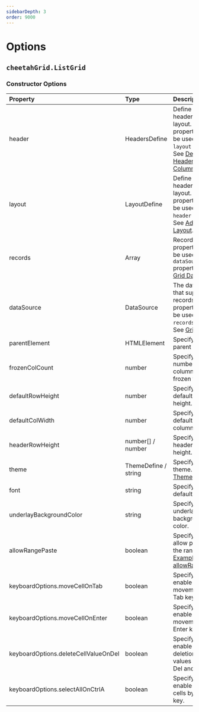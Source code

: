 ```yaml
---
sidebarDepth: 3
order: 9000
---
```


# Options

## `cheetahGrid.ListGrid`

### Constructor Options

| Property                             | Type                 | Description                                                                                                                  |
| :----------------------------------- | :------------------- | :--------------------------------------------------------------------------------------------------------------------------- |
| header                               | HeadersDefine        | Define simple headers and layout. This property cannot be used with the `layout` property. See [Define Headers and Columns]. |
| layout                               | LayoutDefine         | Define advanced headers and layout. This property cannot be used with the `header` property. See [Advanced Layout].          |
| records                              | Array                | Records. This property cannot be used with the `dataSource` property. See [Grid Data].                                       |
| dataSource                           | DataSource           | The data source that supplies the records. This property cannot be used with the `records` property. See [Grid Data].        |
| parentElement                        | HTMLElement          | Specify the parent element.                                                                                                  |
| frozenColCount                       | number               | Specify the number of columns to be frozen to the left.                                                                      |
| defaultRowHeight                     | number               | Specify the default grid rows height.                                                                                        |
| defaultColWidth                      | number               | Specify the default grid columns width.                                                                                      |
| headerRowHeight                      | number[] / number    | Specify the header row(s) height.                                                                                            |
| theme                                | ThemeDefine / string | Specify the theme. See [Theme].                                                                                              |
| font                                 | string               | Specify the default font.                                                                                                    |
| underlayBackgroundColor              | string               | Specify the underlay background color.                                                                                       |
| allowRangePaste                      | boolean              | Specify `true` to allow pasting of the range. See [Examples of allowRangePaste].                                             |
| keyboardOptions.moveCellOnTab        | boolean              | Specify `true` to enable cell movement by Tab key.                                                                           |
| keyboardOptions.moveCellOnEnter      | boolean              | Specify `true` to enable cell movement by Enter key.                                                                         |
| keyboardOptions.deleteCellValueOnDel | boolean              | Specify `true` to enable enable deletion of cell values with the Del and BS keys.                                            |
| keyboardOptions.selectAllOnCtrlA     | boolean              | Specify `true` to enable selectt all cells by Ctrl + A key.                                                                  |

[Define Headers and Columns]: ../headers_columns.md
[Advanced Layout]: ../advanced_layout/README.md
[Grid Data]: ../grid_data/README.md
[Theme]: ../theme.md
[Examples of allowRangePaste]: ./allowRangePaste.md
